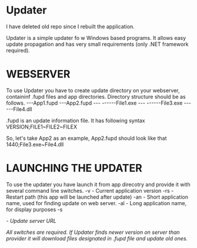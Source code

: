 Updater
=======

I have deleted old repo since I rebuilt the application.

Updater is a simple updater fo w Windows based programs. It allows easy update propagation and has very small requirements (only .NET framework required).

WEBSERVER
=========
To use Updater you have to create update directory on your webserver, containinf .fupd files and app directories.
Directory structure should be as follows.
<UpdateDirecotry>
---App1.fupd
---App2.fupd
---<App1>
------File1.exe
---<App2>
------File3.exe
------File4.dll

.fupd is an update information file. It has following syntax 
VERSION;FILE1~FILE2~FILEX

So, let's take App2 as an example, App2.fupd should look like that
1440;File3.exe~File4.dll

LAUNCHING THE UPDATER
=====================

To use the updater you have launch it from app direcotry and provide it with several command line switches.
-v <version>        - Current application version
-rs <path>          - Restart path (this app will be launched after update)
-an <name>          - Short application name, used for finding update on web server.
-al <longname>          - Long application name, for display purposes
-s <address>        - Update server URL

All switches are required. If Updater finds newer version on server than <version> provider it will download files designated in <name>.fupd file and update old ones.

